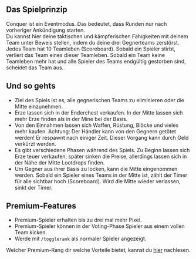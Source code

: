 ## Das Spielprinzip
Conquer ist ein Eventmodus. Das bedeutet, dass Runden nur nach vorheriger Ankündigung starten.  
Du kannst hier deine taktischen und kämpferischen Fähigkeiten mit deinem Team unter Beweis stellen, indem du deine drei Gegnerteams zerstörst. Jedes Team hat 10 Teamleben (Scoreboard). Sobald ein Spieler stirbt, verliert das Team eines dieser Teamleben.
Sobald ein Team keine Teamleben mehr hat und alle Spieler des Teams endgültig gestorben sind, scheidet das Team aus.

## Und so gehts
- Ziel des Spiels ist es, alle gegnerischen Teams zu eliminieren oder die Mitte einzunehmen.
- Erze lassen sich in der Enderchest verkaufen. In der Mitte lassen sich mehr Erze finden als in der Mine bei der Basis.
- Von den Einnahmen lassen sich Waffen, Rüstung, Blöcke und vieles mehr kaufen. Achtung: Der Händler kann von den Gegnern getötet werden! Er respawnt nach einiger Zeit. Dieser Vorgang kann durch Geld verkürzt werden.
- Es gibt verschiedene Phasen während des Spiels. Zu Beginn lassen sich Erze teuer verkaufen, später sinken die Preise, allerdings lassen sich in der Nähe der Mitte Lootdrops finden.
- Um Gegner aus ihrer Basis zu locken, kann die Mitte eingenommen werden. Sobald ein Spieler eines Teams in der Mitte ist, zählt der Timer für alle sichtbar hoch (Scoreboard). Wird die Mitte wieder verlassen, sinkt der Timer.

## Premium-Features
- Premium-Spieler erhalten bis zu drei mal mehr Pixel.
- Premium-Spieler können in der Voting-Phase Spieler aus einem vollen Team kicken.
- Werde mit `/togglerank` als normaler Spieler angezeigt.

Welcher Premium-Rang dir welche Vorteile bietet, kannst du [hier](/ranks/premium/) nachlesen.